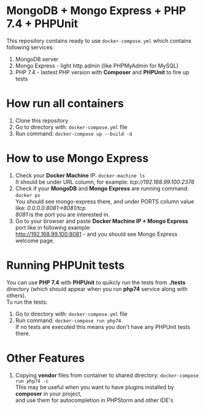 # MongoDB + Mongo Express + PHP 7.4 + PHPUnit
This repository contains ready to use `docker-compose.yml` which contains following services:
1. MongoDB server
2. Mongo Express - light http admin (like PHPMyAdmin for MySQL)
3. PHP 7.4 - lastest PHP version with **Composer** and **PHPUnit** to fire up tests

# How run all containers
1. Clone this repository 
2. Go to directory with: `docker-compose.yml` file
3. Run command: `docker-compose up --build -d`

# How to use Mongo Express
1. Check your **Docker Machine** IP: `docker-machine ls`<br /> 
   It should be under URL column, for example: *tcp://192.168.99.100:2376*
2. Check if your **MongoDB** and **Mongo Express** are running command: `docker ps` <br />
   You should see mongo-express there, and under PORTS column value like: *0.0.0.0:8081->8081/tcp* <br />
   *8081* is the port you are interested in.
3. Go to your browser and paste **Docker Machine IP + Mongo Express** port like in following example: <br />
   http://192.168.99.100:8081 - and you should see Mongo Express welcome page.
   
# Running PHPUnit tests
You can use **PHP 7.4** with **PHPUnit** to quikcly run the tests from **./tests** directory (which should appear when you run **php74** service along with others). <br />
Tu run the tests:
1. Go to directory with: `docker-compose.yml` file
2. Run command: `docker-compose run php74` <br />
If no tests are executed this means you don't have any PHPUnit tests there.

# Other Features
1. Copying **vendor** files from container to shared directory: `docker-compose run php74 -c` <br />
   This may be useful when you want to have plugins installed by **composer** in your project, <br />
   and use them for autocompletion in PHPStorm and other IDE's
